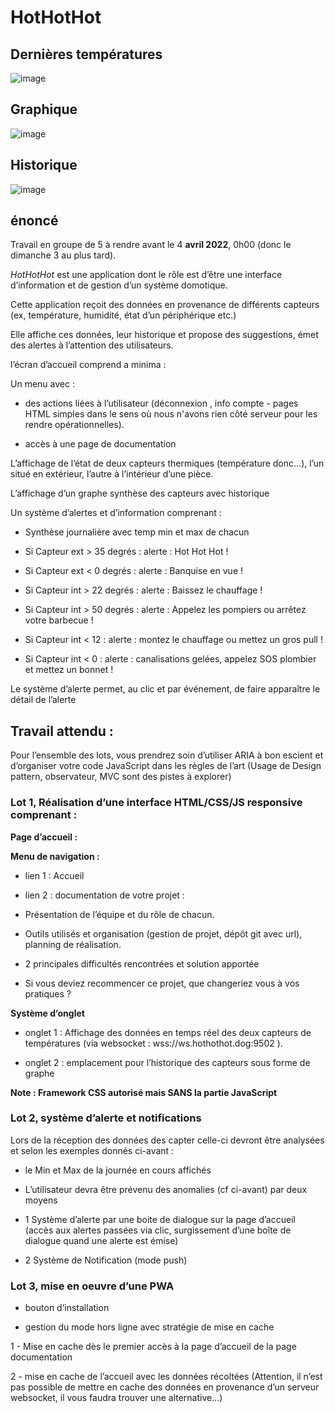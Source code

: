 



# HotHotHot
## Dernières températures
![image](https://user-images.githubusercontent.com/65298664/161450597-d2916a3c-1e81-4749-a670-47a447e5811e.png)

## Graphique
![image](https://user-images.githubusercontent.com/65298664/161450578-e15b23ad-cd15-47cd-969f-9ac595186e90.png)


## Historique
![image](https://user-images.githubusercontent.com/65298664/161450770-3348545a-09d1-4bd0-a832-2635101140ff.png)

## énoncé
Travail en groupe de 5 à rendre avant le 4 **avril 2022**, 0h00 (donc le dimanche 3 au plus tard).

_HotHotHot_ est une application dont le rôle est d’être une interface d’information et de gestion d’un système domotique.

Cette application reçoit des données en provenance de différents capteurs (ex, température, humidité, état d’un périphérique etc.)

Elle affiche ces données, leur historique et propose des suggestions, émet des alertes à l’attention des utilisateurs.

l’écran d’accueil comprend a minima :

Un menu avec :

- des actions liées à l’utilisateur (déconnexion , info compte - pages HTML simples dans le sens où nous n'avons rien côté serveur pour les rendre opérationnelles).

- accès à une page de documentation

L’affichage de l’état de deux capteurs thermiques (température donc…), l’un situé en extérieur, l’autre à l’intérieur d’une pièce.

L’affichage d’un graphe synthèse des capteurs avec historique

Un système d’alertes et d’information comprenant :

- Synthèse journalière avec temp min et max de chacun

- Si Capteur ext > 35 degrés : alerte : Hot Hot Hot !

- Si Capteur ext < 0 degrés : alerte : Banquise en vue !

- Si Capteur int > 22 degrés : alerte : Baissez le chauffage !

- Si Capteur int > 50 degrés : alerte : Appelez les pompiers ou arrêtez votre barbecue !

- Si Capteur int < 12 : alerte : montez le chauffage ou mettez un gros pull !

- Si Capteur int < 0 : alerte : canalisations gelées, appelez SOS plombier et mettez un bonnet !

Le système d’alerte permet, au clic et par événement, de faire apparaître le détail de l’alerte


## Travail attendu : 

Pour l’ensemble des lots, vous prendrez soin d’utiliser ARIA à bon escient et d’organiser votre code JavaScript dans les règles de l’art (Usage de Design pattern, observateur, MVC sont des pistes à explorer)


### Lot 1, Réalisation d’une interface HTML/CSS/JS responsive comprenant :

  
**Page d’accueil :**

**Menu de navigation :**

- lien 1 : Accueil

- lien 2 : documentation de votre projet :

- Présentation de l’équipe et du rôle de chacun.

- Outils utilisés et organisation (gestion de projet, dépôt git avec url), planning de réalisation.

- 2 principales difficultés rencontrées et solution apportée

- Si vous deviez recommencer ce projet, que changeriez vous à vos pratiques ?


**Système d’onglet** 

- onglet 1 : Affichage des données en temps réel des deux capteurs de températures (via websocket : wss://ws.hothothot.dog:9502 ).

- onglet 2 : emplacement pour l’historique des capteurs sous forme de graphe


**Note : Framework CSS autorisé mais SANS la partie JavaScript**

  
### Lot 2, système d’alerte et notifications

Lors de la réception des données des capter celle-ci devront être analysées et selon les exemples donnés ci-avant :

- le Min et Max de la journée en cours affichés

- L’utilisateur devra être prévenu des anomalies (cf ci-avant) par deux moyens

- 1 Système d’alerte par une boite de dialogue sur la page d’accueil (accès aux alertes passées via clic, surgissement d’une boîte de dialogue quand une alerte est émise)

- 2 Système de Notification (mode push)


### Lot 3, mise en oeuvre d’une PWA

- bouton d’installation

- gestion du mode hors ligne avec stratégie de mise en cache

 
1 - Mise en cache dès le premier accès à la page d’accueil de la page documentation

2 - mise en cache de l’accueil avec les données récoltées (Attention, il n’est pas possible de mettre en cache des données en provenance d’un serveur websocket, il vous faudra trouver une alternative…)
